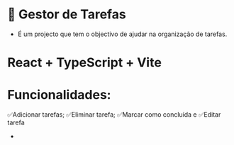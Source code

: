 # 📌 Gestor de Tarefas
- É um projecto que tem o objectivo de ajudar na organização de tarefas.
# React + TypeScript + Vite
# Funcionalidades: 
✅Adicionar tarefas;
✅Eliminar tarefa;
✅Marcar como concluída e 
✅Editar tarefa



 
- 


